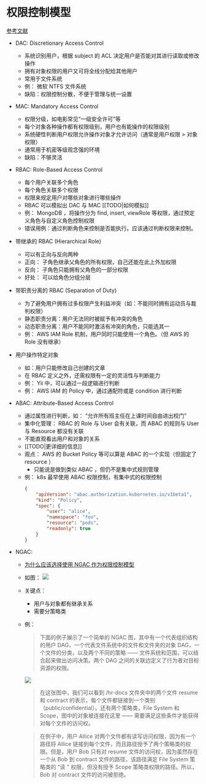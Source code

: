 # 权限控制模型

[参考文献](https://www.jianshu.com/p/ce0944b4a903)

- DAC: Discretionary Access Control
    - 系统识别用户，根据 subject 的 ACL 决定用户是否能对其进行读取或修改操作
    - 拥有对象权限的用户又可将全线分配给其他用户
    - 常用于文件系统
    - 例： 微软 NTFS 文件系统
    - 缺陷：权限控制分散，不便于管理与统一设置
- MAC: Mandatory Access Control
    - 权限分级，如电影常见“一级安全许可”等
    - 每个对象各种操作都有权限级别，用户也有能操作的权限级别
    - 系统硬性判断用户权限允许操作对象才允许访问（通常是用户权限 > 对象权限）
    - 通常用于机密等级观念强的环境
    - 缺陷：不够灵活
- RBAC: Role-Based Access Control
    - 每个用户关联多个角色
    - 每个角色关联多个权限
    - 权限来规定用户对哪些对象进行哪些操作
    - RBAC 可以模拟出 DAC 与 MAC [[TODO|如何模拟]]
    - 例： MongoDB ，将操作分为 find, insert, viewRole 等权限，通过预定义角色与自定义角色控制权限
    - 错误用例：通过判断角色来控制是否能执行。应该通过判断权限来控制。
- 带继承的 RBAC (Hierarchical Role)
    - 可以有正向与反向两种
    - 正向： 子角色继承父角色的所有权限，自己还能在此上外加权限
    - 反向： 子角色只能拥有父角色的一部分权限
    - 好处： 可以给角色分组分层
- 带职责分离的 RBAC (Separation of Duty)
    - 为了避免用户拥有过多权限产生利益冲突（如：不能同时拥有运动员与裁判权限）
    - 静态职责分离：用户无法同时被赋予有冲突的角色
    - 动态职责分离：用户不能同时激活有冲突的角色，只能选其一
    - 例： AWS IAM Role 机制，用户同时只能使用一个角色。（但 AWS 的 Role 没有继承）
- 用户操作特定对象
    - 如：用户只能修改自己创建的文章
    - 在 RBAC 定义之外，还需权限有一定的灵活性与判断能力
    - 例： Yii 中，可以通过一段逻辑进行判断
    - 例： AWS IAM 的 Policy 中，通过通配符或是 condition 进行判断
- ABAC: Attribute-Based Access Control
    - 通过属性进行判断，如： “允许所有班主任在上课时间自由进出校门”
    - 集中化管理： RBAC 的 Role 与 User 会有关联，而 ABAC 的规则与 User 与 Resource 都没有关联
    - 不能直观看出用户和对象的关系
    - [[TODO|更详细的信息]]
    - 观点： AWS 的 Bucket Policy 等可以算是 ABAC 的一个实现（但固定了 resource ）
        - 只能说是做到类似 ABAC ，但仍不是集中式规则管理
    - 例： k8s 最早使用 ABAC 权限控制，有集中式的权限控制
        ```json
        {
            "apiVersion": "abac.authorization.kubernetes.io/v1beta1", 
            "kind": "Policy", 
            "spec": {
                "user": "alice", 
                "namespace": "foo", 
                "resource": "pods", 
                "readonly": true
            }
        }
        ```

- NGAC: 
    - [为什么应该选择使用 NGAC 作为权限控制模型](https://jimmysong.io/blog/why-you-should-choose-ngac-as-your-access-control-model/)
    - 如图：
        ![](https://jimmysong.io/blog/why-you-should-choose-ngac-as-your-access-control-model/008eGmZEly1gnu26nral2j30ke0ay0ue.jpg)
    - 关键点：
        - 用户与对象都有继承关系
        - 需要分策略类
    - 例：
        > 下面的例子展示了一个简单的 NGAC 图，其中有一个代表组织结构的用户 DAG，一个代表文件系统中的文件和文件夹的对象 DAG，一个文件的分类，以及两个不同的策略 —— 文件系统和范围，可以结合起来做出访问决策。两个 DAG 之间的关联边定义了行为者对目标资源的权限。
        
        ![](https://jimmysong.io/blog/why-you-should-choose-ngac-as-your-access-control-model/008eGmZEly1gnu27wttcnj30lx0f7my9.jpg)
        
        > 在这张图中，我们可以看到 /hr-docs 文件夹中的两个文件 resume 和 contract 的表示，每个文件都链接到一个类别（public/confidential）。还有两个策略类，File System 和 Scope，图中的对象被连接在这里 —— 需要满足这些条件才能获得对每个文件的访问权。

        >在例子中，用户 Allice 对两个文件都有读写访问权限，因为有一个路径将 Allice 链接到每个文件，而且路径授予了两个策略类的权限。但是，用户 Bob 只有对 resume 文件的访问权，因为虽然存在一个从 Bob 到 contract 文件的路径，该路径满足 File System 策略类的 “读 " 权限，但没有授予 Scope 策略类权限的路径。所以，Bob 对 contract 文件的访问被拒绝。

